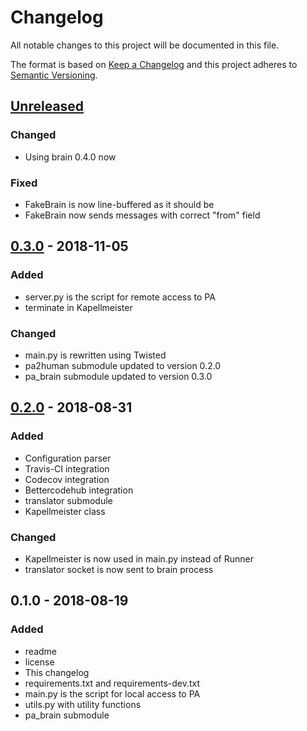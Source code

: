# Changelog
All notable changes to this project will be documented in this file.

The format is based on [Keep a Changelog](http://keepachangelog.com/en/1.0.0/)
and this project adheres to [Semantic Versioning](http://semver.org/spec/v2.0.0.html).

## [Unreleased]
### Changed
- Using brain 0.4.0 now

### Fixed
- FakeBrain is now line-buffered as it should be
- FakeBrain now sends messages with correct "from" field

## [0.3.0] - 2018-11-05
### Added
- server.py is the script for remote access to PA
- terminate in Kapellmeister

### Changed
- main.py is rewritten using Twisted
- pa2human submodule updated to version 0.2.0
- pa_brain submodule updated to version 0.3.0

## [0.2.0] - 2018-08-31
### Added
- Configuration parser
- Travis-CI integration
- Codecov integration
- Bettercodehub integration
- translator submodule
- Kapellmeister class

### Changed
- Kapellmeister is now used in main.py instead of Runner
- translator socket is now sent to brain process

## 0.1.0 - 2018-08-19
### Added
- readme
- license
- This changelog
- requirements.txt and requirements-dev.txt
- main.py is the script for local access to PA
- utils.py with utility functions
- pa_brain submodule

[Unreleased]: https://github.com/aragaer/pa-core/compare/v0.3.0...HEAD
[0.3.0]: https://github.com/aragaer/pa-core/compare/v0.2.0...v0.3.0
[0.2.0]: https://github.com/aragaer/pa-core/compare/v0.1.0...v0.2.0
